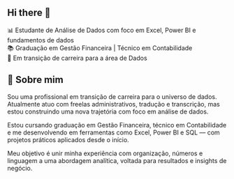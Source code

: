 ## Hi there 👋

📊 Estudante de Análise de Dados com foco em Excel, Power BI e fundamentos de dados  
📚 Graduação em Gestão Financeira | Técnico em Contabilidade  
🚀 Em transição de carreira para a área de Dados

## 🧭 Sobre mim

Sou uma profissional em transição de carreira para o universo de dados.  
Atualmente atuo com freelas administrativos, tradução e transcrição, mas estou construindo uma nova trajetória com foco em análise de dados.

Estou cursando graduação em Gestão Financeira, técnico em Contabilidade e me desenvolvendo em ferramentas como Excel, Power BI e SQL — com projetos práticos aplicados desde o início.

Meu objetivo é unir minha experiência com organização, números e linguagem a uma abordagem analítica, voltada para resultados e insights de negócio.
